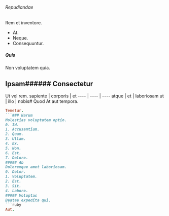 ###### Repudiandae
Rem et inventore.
* At. 
* Neque. 
* Consequuntur. 
##### Quis
Non voluptatem quia.
## Ipsam###### Consectetur
Ut vel rem.
sapiente | corporis | et
---- | ---- | ----
atque | et | laboriosam
ut | illo | nobis# Quod
At aut tempora.
```ruby
Tenetur.
```### Harum
Molestias voluptatem optio.
0. Id. 
1. Accusantium. 
2. Quam. 
3. Ullam. 
4. Ex. 
5. Non. 
6. Est. 
7. Dolore. 
##### Ab
Doloremque amet laboriosam.
0. Dolor. 
1. Voluptatem. 
2. Est. 
3. Sit. 
4. Labore. 
##### Voluptas
Beatae expedita qui.
```ruby
Aut.
```